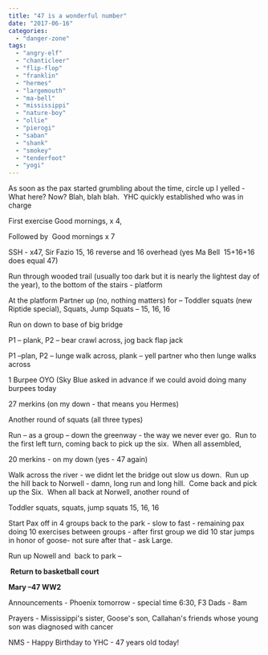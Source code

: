 ```yaml
---
title: "47 is a wonderful number"
date: "2017-06-16"
categories: 
  - "danger-zone"
tags: 
  - "angry-elf"
  - "chanticleer"
  - "flip-flop"
  - "franklin"
  - "hermes"
  - "largemouth"
  - "ma-bell"
  - "mississippi"
  - "nature-boy"
  - "ollie"
  - "pierogi"
  - "saban"
  - "shank"
  - "smokey"
  - "tenderfoot"
  - "yogi"
---
```


As soon as the pax started grumbling about the time, circle up I yelled - What here? Now? Blah, blah blah.  YHC quickly established who was in charge

First exercise Good mornings, x 4,

Followed by  Good mornings x 7

SSH - x47, Sir Fazio 15, 16 reverse and 16 overhead (yes Ma Bell  15+16+16 does equal 47)

Run through wooded trail (usually too dark but it is nearly the lightest day of the year), to the bottom of the stairs - platform

At the platform Partner up (no, nothing matters) for – Toddler squats (new Riptide special), Squats, Jump Squats – 15, 16, 16

Run on down to base of big bridge

P1 – plank, P2 – bear crawl across, jog back flap jack

P1 –plan, P2 – lunge walk across, plank – yell partner who then lunge walks across

1 Burpee OYO (Sky Blue asked in advance if we could avoid doing many burpees today

27 merkins (on my down - that means you Hermes)

Another round of squats (all three types)

Run – as a group – down the greenway - the way we never ever go.  Run to the first left turn, coming back to pick up the six.  When all assembled,

20 merkins - on my down (yes - 47 again)

Walk across the river - we didnt let the bridge out slow us down.  Run up the hill back to Norwell - damn, long run and long hill.  Come back and pick up the Six.  When all back at Norwell, another round of

Toddler squats, squats, jump squats 15, 16, 16

Start Pax off in 4 groups back to the park - slow to fast - remaining pax doing 10 exercises between groups - after first group we did 10 star jumps in honor of goose- not sure after that - ask Large.

Run up Nowell and  back to park –

 **Return to basketball court**

**Mary –47 WW2**

Announcements - Phoenix tomorrow - special time 6:30, F3 Dads - 8am

Prayers - Mississippi's sister, Goose's son, Callahan's friends whose young son was diagnosed with cancer

NMS - Happy Birthday to YHC - 47 years old today!

